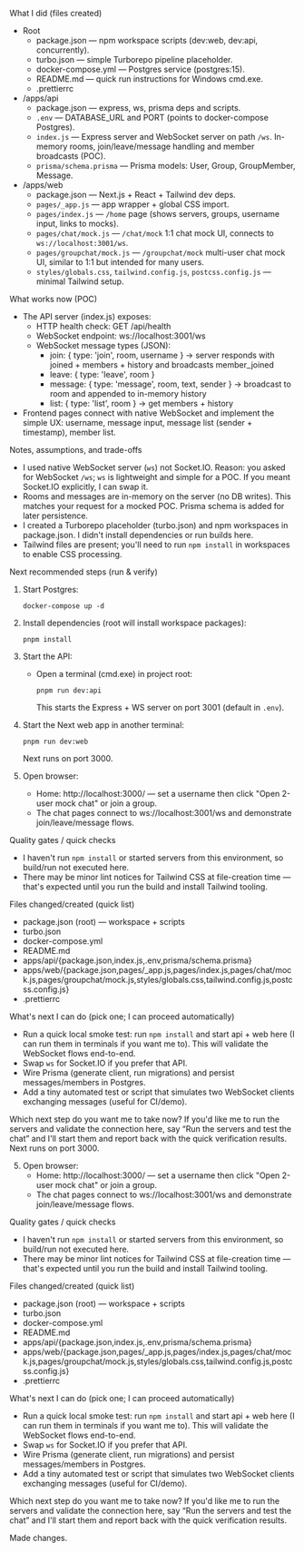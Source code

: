 What I did (files created)

- Root
  - package.json — npm workspace scripts (dev:web, dev:api, concurrently).
  - turbo.json — simple Turborepo pipeline placeholder.
  - docker-compose.yml — Postgres service (postgres:15).
  - README.md — quick run instructions for Windows cmd.exe.
  - .prettierrc
- /apps/api
  - package.json — express, ws, prisma deps and scripts.
  - `.env` — DATABASE_URL and PORT (points to docker-compose Postgres).
  - `index.js` — Express server and WebSocket server on path `/ws`. In-memory rooms, join/leave/message handling and member broadcasts (POC).
  - `prisma/schema.prisma` — Prisma models: User, Group, GroupMember, Message.
- /apps/web
  - package.json — Next.js + React + Tailwind dev deps.
  - `pages/_app.js` — app wrapper + global CSS import.
  - `pages/index.js` — `/home` page (shows servers, groups, username input, links to mocks).
  - `pages/chat/mock.js` — `/chat/mock` 1:1 chat mock UI, connects to `ws://localhost:3001/ws`.
  - `pages/groupchat/mock.js` — `/groupchat/mock` multi-user chat mock UI, similar to 1:1 but intended for many users.
  - `styles/globals.css`, `tailwind.config.js`, `postcss.config.js` — minimal Tailwind setup.

What works now (POC)

- The API server (index.js) exposes:
  - HTTP health check: GET /api/health
  - WebSocket endpoint: ws://localhost:3001/ws
  - WebSocket message types (JSON):
    - join: { type: 'join', room, username } → server responds with joined + members + history and broadcasts member_joined
    - leave: { type: 'leave', room }
    - message: { type: 'message', room, text, sender } → broadcast to room and appended to in-memory history
    - list: { type: 'list', room } → get members + history
- Frontend pages connect with native WebSocket and implement the simple UX: username, message input, message list (sender + timestamp), member list.

Notes, assumptions, and trade-offs

- I used native WebSocket server (`ws`) not Socket.IO. Reason: you asked for WebSocket `/ws`; `ws` is lightweight and simple for a POC. If you meant Socket.IO explicitly, I can swap it.
- Rooms and messages are in-memory on the server (no DB writes). This matches your request for a mocked POC. Prisma schema is added for later persistence.
- I created a Turborepo placeholder (turbo.json) and npm workspaces in package.json. I didn't install dependencies or run builds here.
- Tailwind files are present; you'll need to run `npm install` in workspaces to enable CSS processing.

Next recommended steps (run & verify)

1. Start Postgres:
   ```
   docker-compose up -d
   ```
2. Install dependencies (root will install workspace packages):
   ```
   pnpm install
   ```
3. Start the API:

   - Open a terminal (cmd.exe) in project root:
     ```
     pnpm run dev:api
     ```
     This starts the Express + WS server on port 3001 (default in `.env`).

4. Start the Next web app in another terminal:

   ```
   pnpm run dev:web
   ```

   Next runs on port 3000.

5. Open browser:
   - Home: http://localhost:3000/ — set a username then click "Open 2-user mock chat" or join a group.
   - The chat pages connect to ws://localhost:3001/ws and demonstrate join/leave/message flows.

Quality gates / quick checks

- I haven't run `npm install` or started servers from this environment, so build/run not executed here.
- There may be minor lint notices for Tailwind CSS at file-creation time — that's expected until you run the build and install Tailwind tooling.

Files changed/created (quick list)

- package.json (root) — workspace + scripts
- turbo.json
- docker-compose.yml
- README.md
- apps/api/{package.json,index.js,.env,prisma/schema.prisma}
- apps/web/{package.json,pages/\_app.js,pages/index.js,pages/chat/mock.js,pages/groupchat/mock.js,styles/globals.css,tailwind.config.js,postcss.config.js}
- .prettierrc

What's next I can do (pick one; I can proceed automatically)

- Run a quick local smoke test: run `npm install` and start api + web here (I can run them in terminals if you want me to). This will validate the WebSocket flows end-to-end.
- Swap `ws` for Socket.IO if you prefer that API.
- Wire Prisma (generate client, run migrations) and persist messages/members in Postgres.
- Add a tiny automated test or script that simulates two WebSocket clients exchanging messages (useful for CI/demo).

Which next step do you want me to take now? If you'd like me to run the servers and validate the connection here, say “Run the servers and test the chat” and I'll start them and report back with the quick verification results. Next runs on port 3000.

5. Open browser:
   - Home: http://localhost:3000/ — set a username then click "Open 2-user mock chat" or join a group.
   - The chat pages connect to ws://localhost:3001/ws and demonstrate join/leave/message flows.

Quality gates / quick checks

- I haven't run `npm install` or started servers from this environment, so build/run not executed here.
- There may be minor lint notices for Tailwind CSS at file-creation time — that's expected until you run the build and install Tailwind tooling.

Files changed/created (quick list)

- package.json (root) — workspace + scripts
- turbo.json
- docker-compose.yml
- README.md
- apps/api/{package.json,index.js,.env,prisma/schema.prisma}
- apps/web/{package.json,pages/\_app.js,pages/index.js,pages/chat/mock.js,pages/groupchat/mock.js,styles/globals.css,tailwind.config.js,postcss.config.js}
- .prettierrc

What's next I can do (pick one; I can proceed automatically)

- Run a quick local smoke test: run `npm install` and start api + web here (I can run them in terminals if you want me to). This will validate the WebSocket flows end-to-end.
- Swap `ws` for Socket.IO if you prefer that API.
- Wire Prisma (generate client, run migrations) and persist messages/members in Postgres.
- Add a tiny automated test or script that simulates two WebSocket clients exchanging messages (useful for CI/demo).

Which next step do you want me to take now? If you'd like me to run the servers and validate the connection here, say “Run the servers and test the chat” and I'll start them and report back with the quick verification results.

Made changes.
